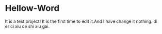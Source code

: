 # Hellow-Word
It is a test project!
It is the first time to edit it.And I have change it nothing.
di er ci xiu  ce shi xiu gai.
